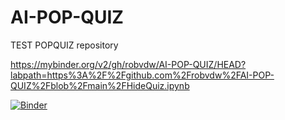 # AI-POP-QUIZ
TEST POPQUIZ repository


https://mybinder.org/v2/gh/robvdw/AI-POP-QUIZ/HEAD?labpath=https%3A%2F%2Fgithub.com%2Frobvdw%2FAI-POP-QUIZ%2Fblob%2Fmain%2FHideQuiz.ipynb

[![Binder](https://mybinder.org/badge_logo.svg)](https://mybinder.org/v2/gh/robvdw/AI-POP-QUIZ/HEAD?labpath=https%3A%2F%2Fgithub.com%2Frobvdw%2FAI-POP-QUIZ%2Fblob%2Fmain%2FHideQuiz.ipynb)
